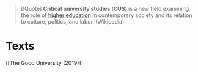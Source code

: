 > [!Quote]
**Critical university studies** (**CUS**) is a new field examining the role of [higher education](https://en.wikipedia.org/wiki/Higher_education "Higher education") in contemporary society and its relation to culture, politics, and labor.  (Wikipedia)

# Texts
[[The Good University (2019)]]